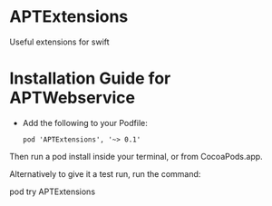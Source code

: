 # APTExtensions
Useful extensions for swift

# Installation Guide for APTWebservice

- Add the following to your Podfile:

      pod 'APTExtensions', '~> 0.1'
      
Then run a pod install inside your terminal, or from CocoaPods.app.

Alternatively to give it a test run, run the command:

pod try APTExtensions
